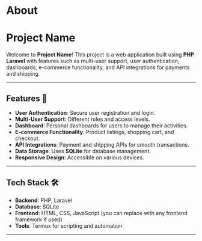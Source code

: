 # About
# Project Name

Welcome to **Project Name**! This project is a web application built using **PHP Laravel** with features such as multi-user support, user authentication, dashboards, e-commerce functionality, and API integrations for payments and shipping.

---

## Features 🚀

- **User Authentication**: Secure user registration and login.
- **Multi-User Support**: Different roles and access levels.
- **Dashboard**: Personal dashboards for users to manage their activities.
- **E-commerce Functionality**: Product listings, shopping cart, and checkout.
- **API Integrations**: Payment and shipping APIs for smooth transactions.
- **Data Storage**: Uses **SQLite** for database management.
- **Responsive Design**: Accessible on various devices.

---

## Tech Stack 🛠️

- **Backend**: PHP, Laravel
- **Database**: SQLite
- **Frontend**: HTML, CSS, JavaScript (you can replace with any frontend framework if used)
- **Tools**: Termux for scripting and automation

---

